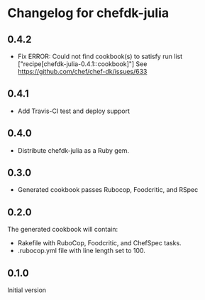 # Changelog for chefdk-julia

## 0.4.2
* Fix ERROR: Could not find cookbook(s) to satisfy run list ["recipe[chefdk-julia-0.4.1::cookbook]"]
  See https://github.com/chef/chef-dk/issues/633

## 0.4.1
* Add Travis-CI test and deploy support

## 0.4.0
* Distribute chefdk-julia as a Ruby gem.

## 0.3.0
* Generated cookbook passes Rubocop, Foodcritic, and RSpec

## 0.2.0
The generated cookbook will contain:
* Rakefile with RuboCop, Foodcritic, and ChefSpec tasks.
* .rubocop.yml file with line length set to 100.

## 0.1.0
Initial version
